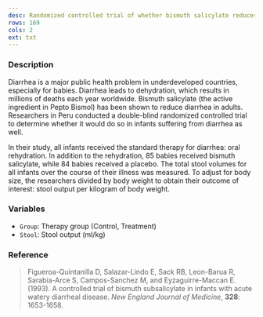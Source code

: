 ```yaml
---
desc: Randomized controlled trial of whether bismuth salicylate reduces symptoms of diarrhea in infants
rows: 169
cols: 2
ext: txt
---
```


### Description

Diarrhea is a major public health problem in underdeveloped countries, especially for babies.  Diarrhea  leads  to  dehydration,  which  results  in  millions  of  deaths  each  year  worldwide.   Bismuth salicylate  (the  active  ingredient  in  Pepto  Bismol)  has  been  shown  to  reduce  diarrhea  in  adults.  Researchers in Peru conducted a double-blind randomized controlled trial to determine whether it would do so in infants suffering from diarrhea as well.

In their study, all infants received the standard therapy for diarrhea:  oral rehydration.  In addition to the rehydration, 85 babies received bismuth salicylate, while 84 babies received a placebo.  The total stool volumes for all infants over the course of their illness was measured.  To adjust for body size, the researchers divided by body weight to obtain their outcome of interest:  stool output per kilogram of body weight.

### Variables

* `Group`: Therapy group (Control, Treatment)
* `Stool`: Stool output (ml/kg)

### Reference

> Figueroa-Quintanilla D, Salazar-Lindo E, Sack RB, Leon-Barua R, Sarabia-Arce S, Campos-Sanchez M, and Eyzaguirre-Maccan E. (1993).  A controlled trial of bismuth subsalicylate in infants with acute watery diarrheal disease.  *New England Journal of Medicine*, **328**: 1653-1658.

